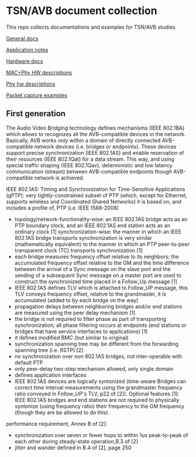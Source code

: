 # TSN/AVB document collection
This repo collects documentations and examples for TSN/AVB studies.

[General docs](doc/)

[Application notes](doc_an/)

[Hardware docs](doc_hw/)

[MAC+Phy HW descriptions](doc_hw/hw.md)

[Phy hw descriptions](doc_hw/phy.md)

[Packet capture examples](pcap_examples/)

First generation
----------------
The Audio Video Bridging technology defines mechanisms (IEEE 802.1BA) which allows to recognizes all the AVB-compatible devices in the network. Basically, AVB works only within a domain of directly connected AVB-compatible network devices (i.e. bridges or endpoints). These devices support precise synchronization (IEEE 802.1AS) and enable reservation of their resources (IEEE 802.1Qat) for a data stream. This way, and using special traffic shaping (IEEE 802.1Qav), deterministic and low latency communication (stream) between AVB-compatible endpoints though AVB-compatible network is achieved.

IEEE 802.1AS:
Timing and Synchronization for Time-Sensitive Applications (gPTP): very tightly-constrained subset of PTP (which, except for Ethernet, supports wireless and Coordinated Shared Networks)
it is based on, and includes a profile of, PTP (i.e. IEEE 1588-2008)

- topology/network-functionality-wise: an IEEE 802.1AS bridge acts as an PTP boundary clock, and an IEEE 802.1AS end station acts as an ordinary clock [1]
synchronization-wise: the manner in which an IEEE 802.1AS bridge transports synchronization is very similar (mathematically equivalent) to the manner in which an PTP peer-to-peer transparent clock (TC) transports synchronization [1]
- each bridge measures frequency offset relative to its neighbors; the accumulated frequency offset relative to the GM and the time difference between the arrival of a Sync message on the slave port and the sending of a subsequent Sync message on a master port are used to construct the synchronized time placed in a Follow_Up message [1]
- IEEE 802.1AS defines TLV which is attached to Follow_UP message, this TLV conveys frequency offset, relative to the grandmaster, it is accumulated (added to by each bridge on the way)
- propagation delays between neighboring bridges and/or end stations are measured using the peer delay mechanism [1]
- the bridge is not required to filter phase as part of transporting synchronization; all phase filtering occurs at endpoints (end stations or bridges that have service interfaces to applications) [1]
- it defines modified BMC (but similar to original)
- synchronization spanning tree may be different from the forwarding spanning tree (i.e. RSTP) [2]
- no synchronization over non 802.1AS bridges, not inter-operable with default PTP
- only peer-delay two-step mechanism allowed, only single domain
- defines application interfaces
- IEEE 802.1AS devices are logically syntonized (time-aware Bridges can correct time interval measurements using the grandmaster frequency ratio conveyed in Follow_UP's TLV, p22 of [2]). Optional features [1]: IEEE 802.1AS bridges and end stations are not required to physically syntonize (using frequency ratio) their frequency to the GM frequency (though they are be allowed to do this).

performance requirement, Annex B of [2]:
- synchronization over seven or fewer hops to within 1us peak-to-peak of each other during steady-state operation,B.3 of [2]
- jitter and wander defined in B.4 of [2], page 250
